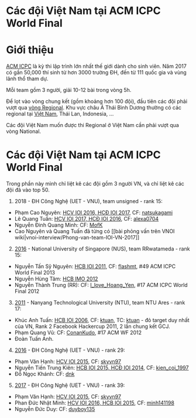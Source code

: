 # Các đội Việt Nam tại ACM ICPC World Final

# Giới thiệu

[ACM ICPC](https://en.wikipedia.org/wiki/ACM_International_Collegiate_Programming_Contest) là kỳ thi lập trình lớn nhất thế giới dành cho sinh viên. Năm 2017 có gần 50,000 thí sinh từ hơn 3000 trường ĐH, đến từ 111 quốc gia  và vùng lãnh thổ tham dự.

Mỗi team gồm 3 người, giải 10-12 bài trong vòng 5h.

Để lọt vào vòng chung kết (gồm khoảng hơn 100 đội), đầu tiên các đội phải vượt qua [vòng Regional](https://icpc.baylor.edu/regionals/finder). Khu vực châu Á Thái Bình Dương thường có các regional tại [Việt Nam](https://www.facebook.com/acmicpc.vietnam/), Thái Lan, Indonesia, ...

Các đội Việt Nam muốn được thi Regional ở Việt Nam cần phải vượt qua vòng National.

# Các đội Việt Nam tại ACM ICPC World Final

Trong phần này mình chỉ liệt kê các đội gồm 3 người VN, và chỉ liệt kê các đội đã vào top 50.

1. 2018 - ĐH Công Nghệ (UET - VNU), team unsigned - rank 15:
  - Phạm Cao Nguyên: [HCV IOI 2016, HCĐ IOI 2017](http://stats.ioinformatics.org/people/6056), CF: [natsukagami](http://codeforces.com/profile/natsukagami)
  - Lê Quang Tuấn: [HCV IOI 2017, HCĐ IOI 2016](http://stats.ioinformatics.org/people/6055), CF: [alexa0704](http://codeforces.com/profile/alexa0704)
  - Nguyễn Đinh Quang Minh: CF: [MofK](http://codeforces.com/profile/MofK)
  - Cao Nguyên và Quang Tuấn đã từng có [[bài phỏng vấn trên VNOI wiki|vnoi-interview/Phong-van-team-IOI-VN-2017]]

2. [2016](http://static.kattis.com/icpc/wf2016/) - National University of Singapore (NUS), team RRwatameda - rank 15:
  - Nguyễn Tấn Sỹ Nguyên: [HCB IOI 2011](http://stats.ioinformatics.org/people/2226), CF: [flashmt](http://codeforces.com/profile/flashmt), #49 ACM ICPC World Final 2013
  - Nguyễn Hùng Tâm: [HCB IMO 2012](https://www.imo-official.org/participant_r.aspx?id=21580)
  - Nguyễn Thành Trung (RR): CF: [I_love_Hoang_Yen](http://codeforces.com/profile/I_love_Hoang_Yen), #17 ACM ICPC World Final 2012

3. [2011](https://zibada.guru/finals/2011/) - Nanyang Technological University (NTU), team NTU Ares - rank 17:
  - Khúc Anh Tuấn: [HCB IOI 2006](http://stats.ioinformatics.org/people/2361), CF: [ktuan](http://codeforces.com/profile/ktuan), TC: [ktuan](https://www.topcoder.com/members/ktuan/details/?track=DATA_SCIENCE&subTrack=SRM) - đỏ target duy nhất của VN, Rank 2 Facebook Hackercup 2011, 2 lần chung kết GCJ.
  - Phạm Quang Vũ: CF: [ConanKudo](http://codeforces.com/profile/ConanKudo), #17 ACM WF 2012
  - Đoàn Tuấn Anh.

4. [2016](http://static.kattis.com/icpc/wf2016/) - ĐH Công Nghệ (UET - VNU) - rank 29:
  - Phạm Văn Hạnh: [HCV IOI 2015](http://stats.ioinformatics.org/people/5815), CF: [skyvn97](http://codeforces.com/profile/skyvn97)
  - Nguyễn Tiến Trung Kiên: [HCB IOI 2015, HCĐ IOI 2014](http://stats.ioinformatics.org/people/5245), CF: [kien_coi_1997](http://codeforces.com/profile/kien_coi_1997)
  - Đỗ Ngọc Khánh: CF: [dnk](http://codeforces.com/profile/dnk)

5. [2017](http://static.kattis.com/icpc/wf2017/) - ĐH Công Nghệ (UET - VNU) - rank 39:
  - Phạm Văn Hạnh: [HCV IOI 2015](http://stats.ioinformatics.org/people/5815), CF: [skyvn97](http://codeforces.com/profile/skyvn97)
  - Phan Đức Nhật Minh: [HCV IOI 2016, HCB IOI 2015](http://stats.ioinformatics.org/people/5816), CF: [minh141198](http://codeforces.com/profile/minh141198)
  - Nguyễn Đức Duy: CF: [duyboy135](http://codeforces.com/profile/duyboy135)